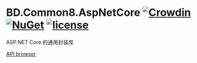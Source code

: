 # BD.Common8.AspNetCore [![Crowdin](https://badges.crowdin.net/bdcommon8/localized.svg)](https://crowdin.com/project/bdcommon8) [![NuGet](https://img.shields.io/nuget/v/BD.Common8.AspNetCore.svg)](https://www.nuget.org/packages/BD.Common8.AspNetCore) [![license](https://img.shields.io/badge/license-MIT%20License-yellow.svg)](https://github.com/BeyondDimension/Common/blob/dev8/LICENSE)
ASP.NET Core 的通用封装库

[API browser](https://beyonddimension.github.io/Common/api/index.html)